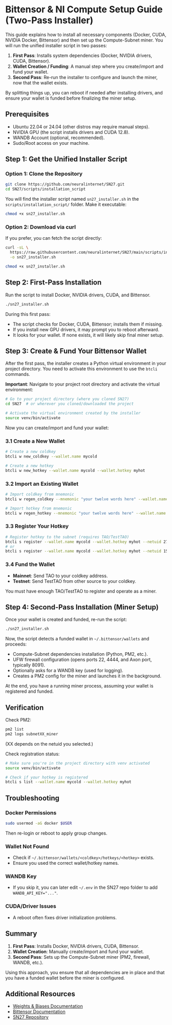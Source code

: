 # Bittensor & NI Compute Setup Guide (Two-Pass Installer)

This guide explains how to install all necessary components (Docker, CUDA, NVIDIA Docker, Bittensor) and then set up the Compute-Subnet miner. You will run the unified installer script in two passes:

1. **First Pass**: Installs system dependencies (Docker, NVIDIA drivers, CUDA, Bittensor).
2. **Wallet Creation / Funding**: A manual step where you create/import and fund your wallet.
3. **Second Pass**: Re-run the installer to configure and launch the miner, now that the wallet exists.

By splitting things up, you can reboot if needed after installing drivers, and ensure your wallet is funded before finalizing the miner setup.

## Prerequisites

- Ubuntu 22.04 or 24.04 (other distros may require manual steps).
- NVIDIA GPU (the script installs drivers and CUDA 12.8).
- WANDB Account (optional, recommended).
- Sudo/Root access on your machine.

## Step 1: Get the Unified Installer Script

### Option 1: Clone the Repository

```bash
git clone https://github.com/neuralinternet/SN27.git
cd SN27/scripts/installation_script
```

You will find the installer script named `sn27_installer.sh` in the `scripts/installation_script/` folder. Make it executable:

```bash
chmod +x sn27_installer.sh
```

### Option 2: Download via curl

If you prefer, you can fetch the script directly:

```bash
curl -sL \
  https://raw.githubusercontent.com/neuralinternet/SN27/main/scripts/installation_script/sn27_installer.sh \
  -o sn27_installer.sh

chmod +x sn27_installer.sh
```

## Step 2: First-Pass Installation

Run the script to install Docker, NVIDIA drivers, CUDA, and Bittensor.

```bash
./sn27_installer.sh
```

During this first pass:

- The script checks for Docker, CUDA, Bittensor; installs them if missing.
- If you install new GPU drivers, it may prompt you to reboot afterward.
- It looks for your wallet. If none exists, it will likely skip final miner setup.

## Step 3: Create & Fund Your Bittensor Wallet

After the first pass, the installer creates a Python virtual environment in your project directory. You need to activate this environment to use the `btcli` commands.

**Important**: Navigate to your project root directory and activate the virtual environment:

```bash
# Go to your project directory (where you cloned SN27)
cd SN27  # or wherever you cloned/downloaded the project

# Activate the virtual environment created by the installer
source venv/bin/activate
```

Now you can create/import and fund your wallet:

### 3.1 Create a New Wallet

```bash
# Create a new coldkey
btcli w new_coldkey --wallet.name mycold

# Create a new hotkey
btcli w new_hotkey --wallet.name mycold --wallet.hotkey myhot

```

### 3.2 Import an Existing Wallet

```bash
# Import coldkey from mnemonic
btcli w regen_coldkey --mnemonic "your twelve words here" --wallet.name mycold

# Import hotkey from mnemonic
btcli w regen_hotkey --mnemonic "your twelve words here" --wallet.name mycold --wallet.hotkey myhot
```

### 3.3 Register Your Hotkey

```bash
# Register hotkey to the subnet (requires TAO/TestTAO)
btcli s register --wallet.name mycold --wallet.hotkey myhot --netuid 27  # for mainnet
# or
btcli s register --wallet.name mycold --wallet.hotkey myhot --netuid 15  # for testnet
```

### 3.4 Fund the Wallet

- **Mainnet**: Send TAO to your coldkey address.
- **Testnet**: Send TestTAO from other source to your coldkey.

You must have enough TAO/TestTAO to register and operate as a miner.

## Step 4: Second-Pass Installation (Miner Setup)

Once your wallet is created and funded, re-run the script:

```bash
./sn27_installer.sh
```

Now, the script detects a funded wallet in `~/.bittensor/wallets` and proceeds:

- Compute-Subnet dependencies installation (Python, PM2, etc.).
- UFW firewall configuration (opens ports 22, 4444, and Axon port, typically 8091).
- Optionally asks for a WANDB key (used for logging).
- Creates a PM2 config for the miner and launches it in the background.

At the end, you have a running miner process, assuming your wallet is registered and funded.

## Verification

Check PM2:

```bash
pm2 list
pm2 logs subnetXX_miner
```
(XX depends on the netuid you selected.)

Check registration status:

```bash
# Make sure you're in the project directory with venv activated
source venv/bin/activate

# Check if your hotkey is registered
btcli s list --wallet.name mycold --wallet.hotkey myhot
```

## Troubleshooting

### Docker Permissions

```bash
sudo usermod -aG docker $USER
```

Then re-login or reboot to apply group changes.

### Wallet Not Found

- Check if `~/.bittensor/wallets/<coldkey>/hotkeys/<hotkey>` exists.
- Ensure you used the correct wallet/hotkey names.

### WANDB Key

- If you skip it, you can later edit `~/.env` in the SN27 repo folder to add `WANDB_API_KEY="..."`.

### CUDA/Driver Issues

- A reboot often fixes driver initialization problems.

## Summary

1. **First Pass**: Installs Docker, NVIDIA drivers, CUDA, Bittensor.
2. **Wallet Creation**: Manually create/import and fund your wallet.
3. **Second Pass**: Sets up the Compute-Subnet miner (PM2, firewall, WANDB, etc.).

Using this approach, you ensure that all dependencies are in place and that you have a funded wallet before the miner is configured.

## Additional Resources

- [Weights & Biases Documentation](https://docs.wandb.ai/)
- [Bittensor Documentation](https://docs.bittensor.com/)
- [SN27 Repository](https://github.com/neuralinternet/SN27)
